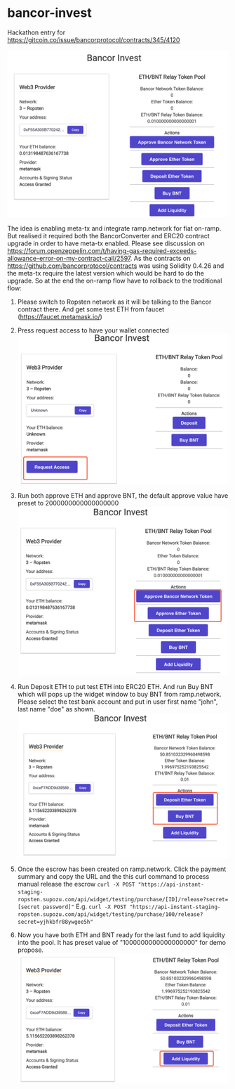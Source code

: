 # bancor-invest
Hackathon entry for https://gitcoin.co/issue/bancorprotocol/contracts/345/4120

![Image of APP](https://github.com/leckylao/bancor-invest/blob/master/client/public/WX20200407-055523%402x.png)

The idea is enabling meta-tx and integrate ramp.network for fiat on-ramp. But realised it required both the BancorConverter and ERC20 contract upgrade in order to have meta-tx enabled. Please see discussion on https://forum.openzeppelin.com/t/having-gas-required-exceeds-allowance-error-on-my-contract-call/2597. As the contracts on https://github.com/bancorprotocol/contracts was using Solidity 0.4.26 and the meta-tx require the latest version which would be hard to do the upgrade. So at the end the on-ramp flow have to rollback to the troditional flow: 

1. Please switch to Ropsten network as it will be talking to the Bancor contract there. And get some test ETH from faucet (https://faucet.metamask.io/)

2. Press request access to have your wallet connected
![Image of APP](https://github.com/leckylao/bancor-invest/blob/master/client/public/WX20200407-062058%402x.png)

3. Run both approve ETH and approve BNT, the default approve value have preset to 2000000000000000000
![Image of APP](https://github.com/leckylao/bancor-invest/blob/master/client/public/WX20200407-060147%402x.png)

4. Run Deposit ETH to put test ETH into ERC20 ETH. And run Buy BNT which will pops up the widget window to buy BNT from ramp.network. Please select the test bank account and put in user first name "john", last name "doe" as shown. 
![Image of APP](https://github.com/leckylao/bancor-invest/blob/master/client/public/WX20200407-060351%402x.png)

5. Once the escrow has been created on ramp.network. Click the payment summary and copy the URL and the this curl command to process manual release the escrow
`curl -X POST "https://api-instant-staging-ropsten.supozu.com/api/widget/testing/purchase/[ID]/release?secret=[secret password]"`
E.g.
`curl -X POST "https://api-instant-staging-ropsten.supozu.com/api/widget/testing/purchase/100/release?secret=yjhkbfr88ywgee5h"`

6. Now you have both ETH and BNT ready for the last fund to add liquidity into the pool. It has preset value of "1000000000000000000" for demo propose. 
![Image of APP](https://github.com/leckylao/bancor-invest/blob/master/client/public/WX20200407-060415%402x.png)
